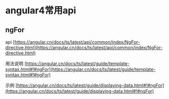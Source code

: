 # angular4常用api

## ngFor

api
[https://angular.cn/docs/ts/latest/api/common/index/NgFor-directive.html](https://angular.cn/docs/ts/latest/api/common/index/NgFor-directive.html)

用法说明
[https://angular.cn/docs/ts/latest/guide/template-syntax.html#!#ngFor](https://angular.cn/docs/ts/latest/guide/template-syntax.html#!#ngFor)

示例
[https://angular.cn/docs/ts/latest/guide/displaying-data.html#!#ngFor](https://angular.cn/docs/ts/latest/guide/displaying-data.html#!#ngFor)